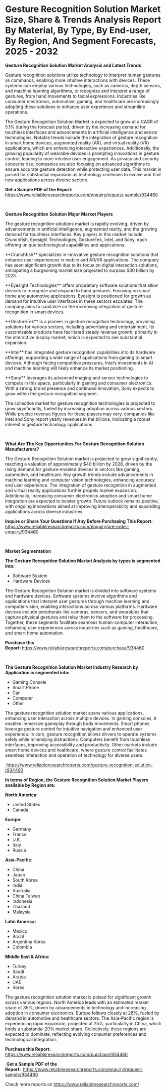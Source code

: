 <p><h1>Gesture Recognition Solution Market Size, Share & Trends Analysis Report By Material, By Type, By End-user, By Region, And Segment Forecasts, 2025 - 2032</h1></p><p><strong>Gesture Recognition Solution Market Analysis and Latest Trends</strong></p>
<p><p>Gesture recognition solutions utilize technology to interpret human gestures as commands, enabling more intuitive interactions with devices. These systems can employ various technologies, such as cameras, depth sensors, and machine learning algorithms, to recognize and interpret a range of gestures, from hand movements to facial expressions. Industries like consumer electronics, automotive, gaming, and healthcare are increasingly adopting these solutions to enhance user experience and streamline operations.</p><p>The Gesture Recognition Solution Market is expected to grow at a CAGR of 5.1% during the forecast period, driven by the increasing demand for touchless interfaces and advancements in artificial intelligence and sensor technologies. Notable trends include the integration of gesture recognition in smart home devices, augmented reality (AR), and virtual reality (VR) applications, which are enhancing interactive experiences. Additionally, the growing popularity of wearable devices is prompting innovations in gesture control, leading to more intuitive user engagement. As privacy and security concerns rise, companies are also focusing on advanced algorithms to ensure accurate gesture detection while protecting user data. This market is poised for substantial expansion as technology continues to evolve and find new applications across diverse sectors.</p></p>
<p><strong>Get a Sample PDF of the Report:&nbsp;</strong> <a href="https://www.reliableresearchreports.com/enquiry/request-sample/934460?utm_campaign=2203&utm_medium=2&utm_source=Github&utm_content=ia&utm_term=07032025&utm_id=gesture-recognition-solution">https://www.reliableresearchreports.com/enquiry/request-sample/934460</a></p>
<p>&nbsp;</p>
<p><strong>Gesture Recognition Solution Major Market Players</strong></p>
<p><p>The gesture recognition solutions market is rapidly evolving, driven by advancements in artificial intelligence, augmented reality, and the growing demand for touchless interfaces. Key players in this market include Crunchfish, Eyesight Technologies, GestureTek, Intel, and Sony, each offering unique technological capabilities and applications.</p><p>**Crunchfish** specializes in innovative gesture recognition solutions that enhance user experiences in mobile and AR/VR applications. The company has seen significant growth due to its focus on digital interaction solutions, anticipating a burgeoning market size projected to surpass $30 billion by 2025.</p><p>**Eyesight Technologies** offers proprietary software solutions that allow devices to recognize and respond to hand gestures. Focusing on smart home and automotive applications, Eyesight is positioned for growth as demand for intuitive user interfaces in these sectors escalates. The company aims to capitalize on the increasing integration of gesture recognition in smart devices.</p><p>**GestureTek** is a pioneer in gesture recognition technology, providing solutions for various sectors, including advertising and entertainment. Its customizable products have facilitated steady revenue growth, primarily in the interactive display market, which is expected to see substantial expansion.</p><p>**Intel** has integrated gesture recognition capabilities into its hardware offerings, supporting a wide range of applications from gaming to smart devices. Although facing competitive pressures, Intel’s investments in AI and machine learning will likely enhance its market positioning.</p><p>**Sony** leverages its advanced imaging and sensor technologies to compete in this space, particularly in gaming and consumer electronics. With a strong brand presence and continued innovation, Sony expects to grow within the gesture recognition segment.</p><p>The collective market for gesture recognition technologies is projected to grow significantly, fueled by increasing adoption across various sectors. While precise revenue figures for these players may vary, companies like Intel and Sony report yearly revenues in the billions, indicating a robust interest in gesture technology applications.</p></p>
<p>&nbsp;</p>
<p><strong>What Are The Key Opportunities For Gesture Recognition Solution Manufacturers?</strong></p>
<p><p>The Gesture Recognition Solution market is projected to grow significantly, reaching a valuation of approximately $40 billion by 2028, driven by the rising demand for gesture-enabled devices in sectors like gaming, automotive, and healthcare. Key growth trends include advancements in machine learning and computer vision technologies, enhancing accuracy and user experience. The integration of gesture recognition in augmented and virtual reality applications further propels market expansion. Additionally, increasing consumer electronics adoption and smart home integration are expected to bolster growth. Future outlook remains positive, with ongoing innovations aimed at improving interoperability and expanding applications across diverse industries.</p></p>
<p><strong>Inquire or Share Your Questions If Any Before Purchasing This Report:</strong> <a href="https://www.reliableresearchreports.com/enquiry/pre-order-enquiry/934460?utm_campaign=2203&utm_medium=2&utm_source=Github&utm_content=ia&utm_term=07032025&utm_id=gesture-recognition-solution">https://www.reliableresearchreports.com/enquiry/pre-order-enquiry/934460</a></p>
<p>&nbsp;</p>
<p><strong>Market Segmentation</strong></p>
<p><strong>The Gesture Recognition Solution Market Analysis by types is segmented into:</strong></p>
<p><ul><li>Software System</li><li>Hardware Devices</li></ul></p>
<p><p>The Gesture Recognition Solution market is divided into software systems and hardware devices. Software systems involve algorithms and applications that interpret user gestures through machine learning and computer vision, enabling interactions across various platforms. Hardware devices include peripherals like cameras, sensors, and wearables that capture physical gestures and relay them to the software for processing. Together, these segments facilitate seamless human-computer interaction, enhancing user experiences across industries such as gaming, healthcare, and smart home automation.</p></p>
<p><strong>Purchase this Report:&nbsp;</strong><a href="https://www.reliableresearchreports.com/purchase/934460?utm_campaign=2203&utm_medium=2&utm_source=Github&utm_content=ia&utm_term=07032025&utm_id=gesture-recognition-solution">https://www.reliableresearchreports.com/purchase/934460</a></p>
<p>&nbsp;</p>
<p><strong>The Gesture Recognition Solution Market Industry Research by Application is segmented into:</strong></p>
<p><ul><li>Gaming Console</li><li>Smart Phone</li><li>Car</li><li>Computer</li><li>Other</li></ul></p>
<p><p>The gesture recognition solution market spans various applications, enhancing user interaction across multiple devices. In gaming consoles, it enables immersive gameplay through body movements. Smart phones leverage gesture control for intuitive navigation and enhanced user experience. In cars, gesture recognition allows drivers to operate systems safely while minimizing distractions. Computers benefit from touchless interfaces, improving accessibility and productivity. Other markets include smart home devices and healthcare, where gesture control facilitates seamless interaction and operation of technology for diverse users.</p></p>
<p><a href="https://www.reliableresearchreports.com/gesture-recognition-solution-r934460?utm_campaign=2203&utm_medium=2&utm_source=Github&utm_content=ia&utm_term=07032025&utm_id=gesture-recognition-solution">&nbsp;https://www.reliableresearchreports.com/gesture-recognition-solution-r934460</a></p>
<p><strong>In terms of Region, the Gesture Recognition Solution Market Players available by Region are:</strong></p>
<p>
    <p> <strong> North America: </strong>
        <ul>
            <li>United States</li>
            <li>Canada</li>
        </ul>
        </p> 
    <p> <strong> Europe: </strong>
        <ul>
            <li>Germany</li>
            <li>France</li>
            <li>U.K.</li>
            <li>Italy</li>
            <li>Russia</li>
        </ul>
        </p> 
    <p> <strong> Asia-Pacific: </strong>
        <ul>
            <li>China</li>
            <li>Japan</li>
            <li>South Korea</li>
            <li>India</li>
            <li>Australia</li>
            <li>China Taiwan</li>
            <li>Indonesia</li>
            <li>Thailand</li>
            <li>Malaysia</li>
        </ul>
        </p> 
    <p> <strong> Latin America: </strong>
        <ul>
            <li>Mexico</li>
            <li>Brazil</li>
            <li>Argentina Korea</li>
            <li>Colombia</li>
        </ul>
        </p> 
    <p> <strong> Middle East & Africa: </strong>
        <ul>
            <li>Turkey</li>
            <li>Saudi</li>
            <li>Arabia</li>
            <li>UAE</li>
            <li>Korea</li>
        </ul>
    </p>
    </p>
<p><p>The gesture recognition solution market is poised for significant growth across various regions. North America leads with an estimated market share of 35%, driven by advancements in technology and increasing adoption in consumer electronics. Europe follows closely at 28%, fueled by demand in automotive and healthcare sectors. The Asia-Pacific region is experiencing rapid expansion, projected at 25%, particularly in China, which holds a substantial 20% market share. Collectively, these regions are expected to dominate, reflecting evolving consumer preferences and technological integration.</p></p>
<p><strong>Purchase this Report: </strong><a href="https://www.reliableresearchreports.com/purchase/934460?utm_campaign=2203&utm_medium=2&utm_source=Github&utm_content=ia&utm_term=07032025&utm_id=gesture-recognition-solution">https://www.reliableresearchreports.com/purchase/934460</a></p>
<p>&nbsp;<strong>Get a Sample PDF of the Report:&nbsp;&nbsp;</strong><a href="https://www.reliableresearchreports.com/enquiry/request-sample/934460?utm_campaign=2203&utm_medium=2&utm_source=Github&utm_content=ia&utm_term=07032025&utm_id=gesture-recognition-solution">https://www.reliableresearchreports.com/enquiry/request-sample/934460</a></p>
<p><strong></strong></p>
<p>Check more reports on <a href="https://www.reliableresearchreports.com/?utm_campaign=2203&utm_medium=2&utm_source=Github&utm_content=ia&utm_term=07032025&utm_id=gesture-recognition-solution">https://www.reliableresearchreports.com/</a></p>